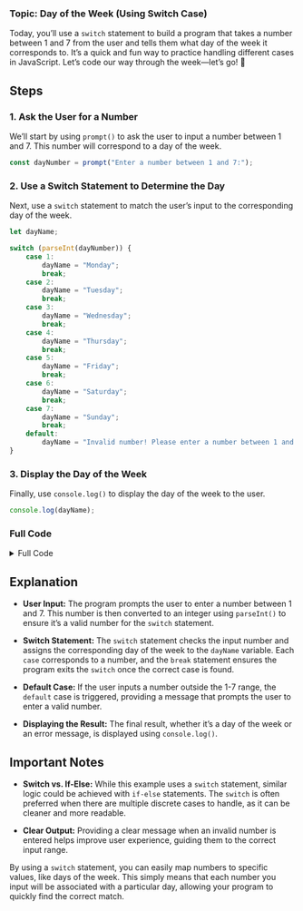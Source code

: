 ### Topic: Day of the Week (Using Switch Case)

Today, you’ll use a `switch` statement to build a program that takes a number between 1 and 7 from the user and tells them what day of the week it corresponds to. It’s a quick and fun way to practice handling different cases in JavaScript. Let’s code our way through the week—let’s go! 🌟

## Steps

### 1. Ask the User for a Number

We’ll start by using `prompt()` to ask the user to input a number between 1 and 7. This number will correspond to a day of the week.

```javascript
const dayNumber = prompt("Enter a number between 1 and 7:");
```

### 2. Use a Switch Statement to Determine the Day

Next, use a `switch` statement to match the user’s input to the corresponding day of the week.

```javascript
let dayName;

switch (parseInt(dayNumber)) {
    case 1:
        dayName = "Monday";
        break;
    case 2:
        dayName = "Tuesday";
        break;
    case 3:
        dayName = "Wednesday";
        break;
    case 4:
        dayName = "Thursday";
        break;
    case 5:
        dayName = "Friday";
        break;
    case 6:
        dayName = "Saturday";
        break;
    case 7:
        dayName = "Sunday";
        break;
    default:
        dayName = "Invalid number! Please enter a number between 1 and 7.";
}
```

### 3. Display the Day of the Week

Finally, use `console.log()` to display the day of the week to the user.

```javascript
console.log(dayName);
```

### Full Code

<details>
<summary>Full Code</summary>

```javascript
const dayNumber = prompt("Enter a number between 1 and 7:");

let dayName;

switch (parseInt(dayNumber)) {
    case 1:
        dayName = "Monday";
        break;
    case 2:
        dayName = "Tuesday";
        break;
    case 3:
        dayName = "Wednesday";
        break;
    case 4:
        dayName = "Thursday";
        break;
    case 5:
        dayName = "Friday";
        break;
    case 6:
        dayName = "Saturday";
        break;
    case 7:
        dayName = "Sunday";
        break;
    default:
        dayName = "Invalid number! Please enter a number between 1 and 7.";
}

console.log(dayName);
```

</details>

## Explanation

- **User Input:** The program prompts the user to enter a number between 1 and 7. This number is then converted to an integer using `parseInt()` to ensure it’s a valid number for the `switch` statement.
  
- **Switch Statement:** The `switch` statement checks the input number and assigns the corresponding day of the week to the `dayName` variable. Each `case` corresponds to a number, and the `break` statement ensures the program exits the `switch` once the correct case is found.

- **Default Case:** If the user inputs a number outside the 1-7 range, the `default` case is triggered, providing a message that prompts the user to enter a valid number.

- **Displaying the Result:** The final result, whether it’s a day of the week or an error message, is displayed using `console.log()`.

## Important Notes

- **Switch vs. If-Else:** While this example uses a `switch` statement, similar logic could be achieved with `if-else` statements. The `switch` is often preferred when there are multiple discrete cases to handle, as it can be cleaner and more readable.
  
- **Clear Output:** Providing a clear message when an invalid number is entered helps improve user experience, guiding them to the correct input range.

By using a `switch` statement, you can easily map numbers to specific values, like days of the week. This simply means that each number you input will be associated with a particular day, allowing your program to quickly find the correct match.
